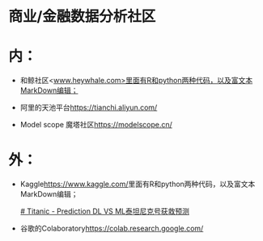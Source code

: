 # 商业/金融数据分析社区	

# 内：

- 和鲸社区<www.heywhale.com>里面有R和python两种代码，以及富文本MarkDown编辑；

- 阿里的天池平台<https://tianchi.aliyun.com/>

- Model scope 魔塔社区<https://modelscope.cn/>

# 外：

- Kaggle<https://www.kaggle.com/>里面有R和python两种代码，以及富文本MarkDown编辑；

	[# Titanic - Prediction DL VS ML泰坦尼克号获救预测](https://www.kaggle.com/code/zephyrzhan522/titanic-prediction-dl-vs-ml)

- 谷歌的Colaboratory<https://colab.research.google.com/>







